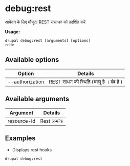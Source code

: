 # debug:rest
आवेदन के लिए मौजूदा REST संसाधन को प्रदर्शित करें

**Usage:**
```
drupal debug:rest [arguments] [options]
rede
```

## Available options
Option | Details
-------|-------------
--authorization | REST साधन की स्थिति (चालू है । बंद है )

## Available arguments
Argument | Details
---------|-------------
resource-id | Rest क्रमांक

## Examples
* Displays rest hooks
```
drupal debug:rest
```
